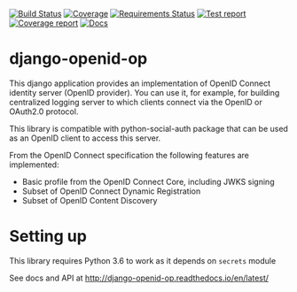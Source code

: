 [![Build Status](https://travis-ci.org/mesemus/django-openid-idp.svg?branch=master)](https://travis-ci.org/mesemus/django-openid-idp)
[![Coverage](https://codecov.io/gh/mesemus/django-openid-idp/branch/master/graph/badge.svg)](https://codecov.io/gh/mesemus/django-openid-idp)
[![Requirements Status](https://requires.io/github/mesemus/django-openid-idp/requirements.svg?branch=master)](https://requires.io/github/mesemus/django-openid-idp/requirements/?branch=master)
[![Test report](https://img.shields.io/badge/tests-report-blue.svg)](https://mesemus.github.io/django-openid-idp/test_report.html)
[![Coverage report](https://img.shields.io/badge/coverage-report-blue.svg)](https://mesemus.github.io/django-openid-idp/htmlcov/index.html)
[![Docs](https://readthedocs.org/projects/pip/badge/)](http://django-openid-idp.readthedocs.io/en/latest/)


# django-openid-op

This django application provides an implementation of OpenID Connect identity server
(OpenID provider). You can use it, for example, for building centralized logging
server to which clients connect via the OpenID or OAuth2.0 protocol.

This library is compatible with python-social-auth package that can be used
as an OpenID client to access this server.

From the OpenID Connect specification the following features are implemented:

   * Basic profile from the OpenID Connect Core, including JWKS signing
   * Subset of OpenID Connect Dynamic Registration
   * Subset of OpenID Content Discovery

Setting up
==========

This library requires Python 3.6 to work as it depends on ```secrets``` module




See docs and API at http://django-openid-op.readthedocs.io/en/latest/
